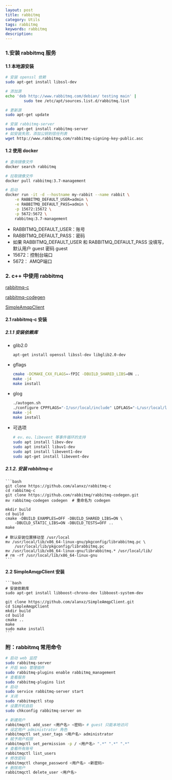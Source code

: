 ```yaml
---
layout: post
title: rabbitmq
category: Utils
tags: rabbitmq
keywords: rabbitmq
description:
---
```


### 1.安装 rabbitmq 服务

#### 1.1 本地源安装

```bash
# 安装 openssl 依赖
sudo apt-get install libssl-dev

# 添加源
echo 'deb http://www.rabbitmq.com/debian/ testing main' |
        sudo tee /etc/apt/sources.list.d/rabbitmq.list

# 更新源
sudo apt-get update

# 安装 rabbitmq-server
sudo apt-get install rabbitmq-server
# 如安装失败，添加公钥到信任列表
wget http://www.rabbitmq.com/rabbitmq-signing-key-public.asc
```

#### 1.2 使用 docker

```bash
# 查询镜像文件
docker search rabbitmq

# 拉取镜像文件
docker pull rabbitmq:3.7-management

# 启动
docker run -it -d --hostname my-rabbit --name rabbit \
    -e RABBITMQ_DEFAULT_USER=admin \
    -e RABBITMQ_DEFAULT_PASS=admin \
    -p 15672:15672 \
    -p 5672:5672 \
    rabbitmq:3.7-management
```

- RABBITMQ_DEFAULT_USER：账号
- RABBITMQ_DEFAULT_PASS：密码
- 如果 RABBITMQ_DEFAULT_USER 和 RABBITMQ_DEFAULT_PASS 没填写，默认用户 guest 密码 guest
- 15672：控制台端口
- 5672： AMQP端口

### 2. c++ 中使用 rabbitmq

[rabbitmq-c](https://github.com/alanxz/rabbitmq-c)

[rabbitmq-codegen](https://github.com/rabbitmq/rabbitmq-codegen)

[SimpleAmqpClient](https://github.com/alanxz/SimpleAmqpClient)

#### 2.1 rabbitmq-c 安装

##### 2.1.1 安装依赖库

- glib2.0

    ```bash
    apt-get install openssl libssl-dev libglib2.0-dev
    ```

- gflags

    ```bash
    cmake -DCMAKE_CXX_FLAGS=-fPIC -DBUILD_SHARED_LIBS=ON ..
    make -j4
    make install
    ```

- glog

    ```bash
    ./autogen.sh
    ./configure CPPFLAGS="-I/usr/local/include" LDFLAGS="-L/usr/local/lib"
    make -j4
    make install
    ```

- 可选项

    ```bash
    # ev、eu、libevent 等事件循环的支持
    sudo apt install libev-dev
    sudo apt install libuv1-dev
    sudo apt install libevent1-dev
    sudo apt-get install libevent-dev
    ```

##### 2.1.2. 安装 rabbitmq-c

    ```bash
    git clone https://github.com/alanxz/rabbitmq-c
    cd rabbitmq-c
    git clone https://github.com/rabbitmq/rabbitmq-codegen.git
    mv rabbitmq-codegen codegen  # 重命名为 codegen

    mkdir build
    cd build
    cmake -DBUILD_EXAMPLES=OFF -DBUILD_SHARED_LIBS=ON \
        -DBUILD_STATIC_LIBS=ON -DBUILD_TESTS=OFF ..
    make

    # 默认安装位置移动至 /usr/local
    mv /usr/local/lib/x86_64-linux-gnu/pkgconfig/librabbitmq.pc \
        /usr/local/lib/pkgconfig/librabbitmq.pc
    mv /usr/local/lib/x86_64-linux-gnu/librabbitmq.* /usr/local/lib/
    # rm -rf /usr/local/lib/x86_64-linux-gnu
    ```

#### 2.2 SimpleAmqpClient 安装

    ```bash
    # 安装依赖库
    sudo apt-get install libboost-chrono-dev libboost-system-dev

    git clone https://github.com/alanxz/SimpleAmqpClient.git
    cd SimpleAmqpClient
    mkdir build
    cd build
    cmake ..
    make
    sudo make install
    ```


### 附：rabbitmq 常用命令

```bash
# 启动 web 监控
sudo rabbitmq-server
# 开启 Web 管理插件
sudo rabbitmq-plugins enable rabbitmq_management
# 查看服务
sudo rabbitmq-plugins list
# 启动
sudo service rabbitmq-server start
# 关闭
sudo rabbitmqctl stop
# 设置开机自启
sudo chkconfig rabbitmq-server on

# 新建用户
rabbitmqctl add_user <用户名> <密码> # guest 只能本地访问
# 设定用户 administrator 角色
rabbitmqctl set_user_tags <用户名> administrator
# 赋予用户权限
rabbitmqctl set_permission -p / <用户名> ".*" ".*" ".*"
# 查看所有账号
rabbitmqctl list_users
# 修改密码
rabbitmqctl change_password <用户名> <新密码>
# 删除用户
rabbitmqctl delete_user <用户名>
```
